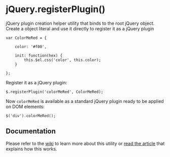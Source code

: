 jQuery.registerPlugin()
=======================

jQuery plugin creation helper utility that binds to the root jQuery object. Create a object literal and use it directly to register it as a jQuery plugin

```
var ColorMeRed = {

    color: '#f00',

    init: function(hex) {
        this.$el.css('color', this.color);
    }

};
```

Register it as a jQuery plugin:

`$.registerPlugin('colorMeRed', ColorMeRed);`

Now `colorMeRed` is available as a standard jQuery plugin ready to be applied on DOM elements:

`$('div').colorMeRed();`

## Documentation

Please refer to the [wiki](https://github.com/walmik/jquery.register-plugin/wiki) to learn more about this utility or [read the article](http://www.walmik.com/2014/08/a-whole-new-way-of-writing-jquery-plugins/) that explains how this works.

